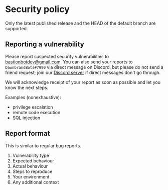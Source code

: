 # Security policy

Only the latest published release and the HEAD of the default branch are supported.

## Reporting a vulnerability

Please report suspected security vulnerabilities to [bastionbotdev@gmail.com](mailto:bastionbotdev@gmail.com).
You can also send your reports to `DawnbrandBots#7990` via direct message on Discord,
but please do not send a friend request; join our [Discord server](https://discord.gg/GrMGspZ)
if direct messages don't go through.

We will acknowledge receipt of your report as soon as possible and let you know the next steps.

Examples (nonexhaustive):

- privilege escalation
- remote code execution
- SQL injection

## Report format

This is similar to regular bug reports.

1. Vulnerability type
1. Expected behaviour
1. Actual behaviour
1. Steps to reproduce
1. Your environment
1. Any additional context
